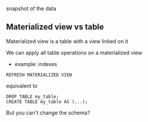 snapshot of the data

## Materialized view vs table

Materialized view is a table with a view linked on it

We can apply all table operations on a materialized view
- example: indexes

`REFRESH MATERIALIZED VIEW`

equivalent to

```
DROP TABLE my_table;
CREATE TABLE my_table AS (...);
```

But you can't change the schema?

